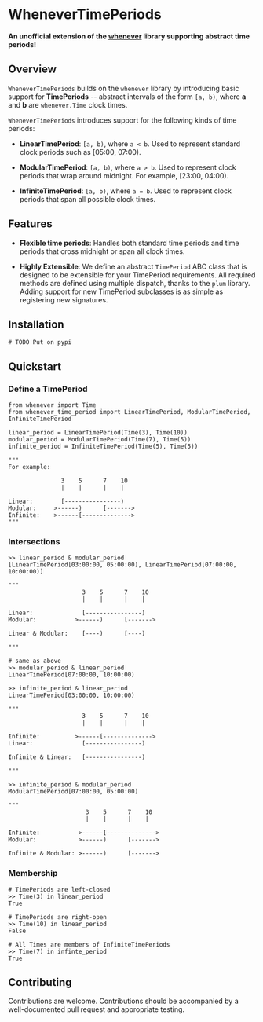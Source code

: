 # WheneverTimePeriods

**An unofficial extension of the [whenever](https://github.com/ariebovenberg/whenever) library supporting abstract time periods!**

## Overview
`WheneverTimePeriods` builds on the `whenever` library by introducing basic support for **TimePeriods** -- abstract intervals of the form `[a, b)`, where **a** and **b** are `whenever.Time` clock times.

`WheneverTimePeriods` introduces support for the following kinds of time periods:

* **LinearTimePeriod**: `[a, b)`, where `a < b`. Used to represent standard clock periods such as [05:00, 07:00).

* **ModularTimePeriod**: `[a, b)`, where `a > b`. Used to represent clock periods that wrap around midnight. For example, [23:00, 04:00).
* **InfiniteTimePeriod**: `[a, b)`, where `a = b`. Used to represent clock periods that span all possible clock times.

## Features
* **Flexible time periods**: Handles both standard time periods and time periods that cross midnight or span all clock times.

* **Highly Extensible**: We define an abstract `TimePeriod` ABC class that is designed to be extensible for your TimePeriod requirements. All required methods are defined using multiple dispatch, thanks to the `plum` library. Adding support for new TimePeriod subclasses is as simple as registering new signatures.

## Installation

`# TODO Put on pypi`

## Quickstart

### Define a TimePeriod

```python3
from whenever import Time
from whenever_time_period import LinearTimePeriod, ModularTimePeriod, InfiniteTimePeriod

linear_period = LinearTimePeriod(Time(3), Time(10))
modular_period = ModularTimePeriod(Time(7), Time(5))
infinite_period = InfiniteTimePeriod(Time(5), Time(5))

"""
For example:

               3    5      7    10
               |    |      |    |

Linear:        [----------------)
Modular:     >------)      [------->
Infinite:    >------[-------------->
"""

```

### Intersections

```python3
>> linear_period & modular_period
[LinearTimePeriod[03:00:00, 05:00:00), LinearTimePeriod[07:00:00, 10:00:00)]

"""
                     3    5      7    10
                     |    |      |    |

Linear:              [----------------)
Modular:           >------)      [------->

Linear & Modular:    [----)      [----)

"""

# same as above
>> modular_period & linear_period
LinearTimePeriod[07:00:00, 10:00:00)

>> infinite_period & linear_period
LinearTimePeriod[03:00:00, 10:00:00)

"""
                     3    5      7    10
                     |    |      |    |

Infinite:          >------[-------------->
Linear:              [----------------)

Infinite & Linear:   [----------------)

"""

>> infinite_period & modular_period
ModularTimePeriod[07:00:00, 05:00:00)

"""
                      3    5      7    10
                      |    |      |    |

Infinite:           >------[-------------->
Modular:            >------)      [------->

Infinite & Modular: >------)      [------->

```

### Membership

```python3
# TimePeriods are left-closed
>> Time(3) in linear_period
True

# TimePeriods are right-open
>> Time(10) in linear_period
False

# All Times are members of InfiniteTimePeriods
>> Time(7) in infinte_period
True
```

## Contributing

Contributions are welcome. Contributions should be accompanied by a well-documented pull request and appropriate testing.